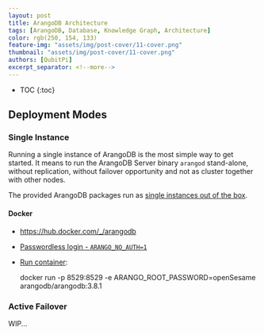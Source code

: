 ```yaml
---
layout: post
title: ArangoDB Architecture
tags: [ArangoDB, Database, Knowledge Graph, Architecture]
color: rgb(250, 154, 133)
feature-img: "assets/img/post-cover/11-cover.png"
thumbnail: "assets/img/post-cover/11-cover.png"
authors: [QubitPi]
excerpt_separator: <!--more-->
---
```


<!--more-->

* TOC
{:toc}

Deployment Modes
----------------

### Single Instance

Running a single instance of ArangoDB is the most simple way to get started. It means to run the ArangoDB Server binary 
`arangod` stand-alone, without replication, without failover opportunity and not as cluster together with other nodes.

The provided ArangoDB packages run as [single instances out of the box](https://www.arangodb.com/docs/stable/installation.html).

#### Docker

* https://hub.docker.com/_/arangodb
* [Passwordless login - `ARANGO_NO_AUTH=1`](https://www.arangodb.com/docs/stable/deployment-single-instance-manual-start.html#authentication)
* [Run container](https://www.arangodb.com/download-major/docker/):

  docker run -p 8529:8529 -e ARANGO_ROOT_PASSWORD=openSesame arangodb/arangodb:3.8.1

### Active Failover

WIP...
